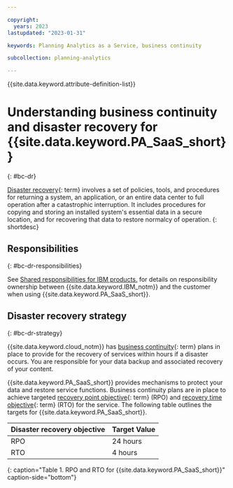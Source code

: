 ```yaml
---

copyright:
  years: 2023
lastupdated: "2023-01-31"

keywords: Planning Analytics as a Service, business continuity

subcollection: planning-analytics

---
```


{{site.data.keyword.attribute-definition-list}}



# Understanding business continuity and disaster recovery for {{site.data.keyword.PA_SaaS_short}}
{: #bc-dr}





[Disaster recovery](#x2113280){: term} involves a set of policies, tools, and procedures for returning a system, an application, or an entire data center to full operation after a catastrophic interruption. It includes procedures for copying and storing an installed system's essential data in a secure location, and for recovering that data to restore normalcy of operation.
{: shortdesc}

## Responsibilities
{: #bc-dr-responsibilities}

See [Shared responsibilities for IBM products.](/docs/overview?topic=overview-shared-responsibilities) for details on responsibility ownership between {{site.data.keyword.IBM_notm}} and the customer when using {{site.data.keyword.PA_SaaS_short}}.

## Disaster recovery strategy
{: #bc-dr-strategy}

{{site.data.keyword.cloud_notm}} has [business continuity](#x3026801){: term} plans in place to provide for the recovery of services within hours if a disaster occurs. You are responsible for your data backup and associated recovery of your content.

{{site.data.keyword.PA_SaaS_short}} provides mechanisms to protect your data and restore service functions. Business continuity plans are in place to achieve targeted [recovery point objective](#x3429911){: term} (RPO) and [recovery time objective](#x3167918){: term} (RTO) for the service. The following table outlines the targets for {{site.data.keyword.PA_SaaS_short}}.

| Disaster recovery objective | Target Value   |
|---|---|
|  RPO | 24 hours  |
|  RTO | 4 hours  |
{: caption="Table 1. RPO and RTO for {{site.data.keyword.PA_SaaS_short}}" caption-side="bottom"}
